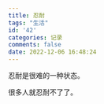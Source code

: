 ```yaml
---
title: 忍耐
tags: "生活"
id: '42'
categories: 记录
comments: false
date: 2022-12-06 16:48:24
---
```


忍耐是很难的一种状态。

很多人就忍耐不了了。